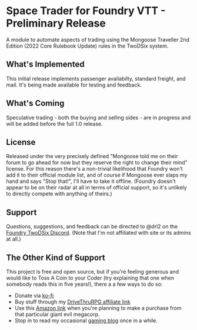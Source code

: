 # Space Trader for Foundry VTT - Preliminary Release
A module to automate aspects of trading using the Mongoose Traveller 2nd Edition (2022 Core Rulebook Update) rules in the TwoDSix system.

## What's Implemented
This initial release implements passenger availabilty, standard freight, and mail.  It's being made available for testing and feedback.

## What's Coming
Speculative trading - both the buying and selling sides - are in progress and will be added before the full 1.0 release.

## License
Released under the very precisely defined "Mongoose told me on their forum to go ahead for now but they reserve the right to change their mind" license.  For this reason there's a non-trivial likelihood that Foundry won't add it to their official module list, and of course if Mongoose ever slaps my hand and says "Stop that!", I'll have to take it offline.  (Foundry doesn't appear to be on their radar at all in terms of official support, so it's unlikely to directly compete with anything of theirs.)

## Support
Questions, suggestions, and feedback can be directed to @drl2 on the [Foundry TwoDSix Discord](https://discord.gg/5Qx2ACQQgP).  (Note that I'm not affiliated with site or its admins at all.)

## The Other Kind of Support
This project is free and open source, but if you're feeling generous and would like to Toss A Coin to your Coder (try explaining that one when somebody reads this in five years!), there a a few ways to do so:

- Donate via [ko-fi](https://ko-fi.com/drl2461951)
- Buy stuff through my [DriveThruRPG affiliate link](https://www.drivethrurpg.com/?affiliate_id=1692486)
- Use this [Amazon link](https://amzn.to/3kGDqgc) when you're planning to make a purchase from that particular giant evil megacorp.
- Stop in to read my occasional [gaming blog](https://gaming.drl2.com) once in a while.  

